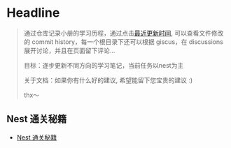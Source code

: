 # Headline

> 通过仓库记录小册的学习历程，通过点击[最近更新时间](https://github.com/thinkasany/docsify-lastModified), 可以查看文件修改的 commit history，每一个根目录下还可以根据 giscus，在 discussions 展开讨论，并且在页面留下评论...
>
> 目标：逐步更新不同方向的学习笔记，当前任务以nest为主
>
> 关于文档：如果你有什么好的建议, 希望能留下您宝贵的建议 :)
>
> thx～

## Nest 通关秘籍

- [Nest 通关秘籍](/docs/README.md)
